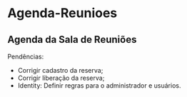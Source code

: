 # Agenda-Reunioes
Agenda da Sala de Reuniões
----------------------------------------------------------
Pendências:
- Corrigir cadastro da reserva;
- Corrigir liberação da reserva;
- Identity: Definir regras para o administrador e usuários.
